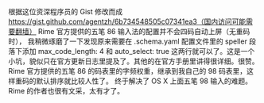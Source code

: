 根据这位资深程序员的 Gist 修改而成 https://gist.github.com/agentzh/6b734548505c07341ea3（国内访问可能需要翻墙）
Rime 官方提供的五笔 86 输入法的配置并不会四码自动上屏（无重码时），
我稍微琢磨了一下发现原来需要在 .schema.yaml 配置文件里的 speller 段落下添加 max_code_length: 4 和 auto_select: true 这两行就可以了。这是一个小坑，貌似只在官方更新日志里提及了。其他的在官方手册里讲得很详细。很赞。
Rime 官方提供的五笔 86 的码表里的字频权重，继承到我自己的 98 码表里，这样重码的默认排序就比较人性了。
终于解决了 OS X 上面五笔 98 输入的难题。Rime 的作者也很有文采，太有才了。
